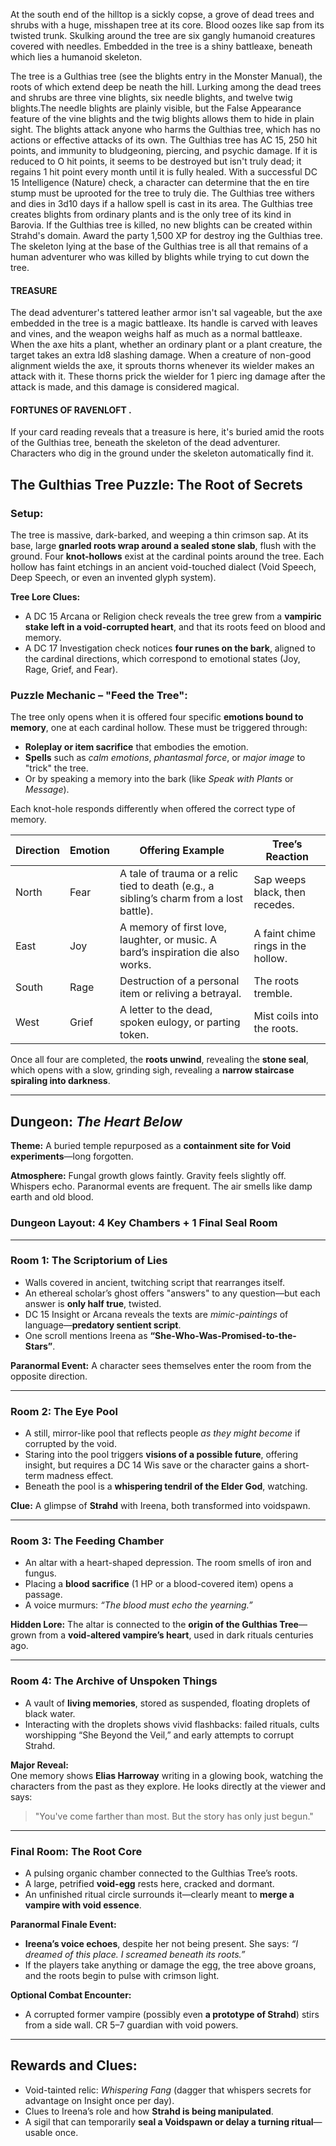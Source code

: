 At the south end of the hilltop is a sickly copse, a grove of dead trees and shrubs with a huge, misshapen tree at its core. Blood oozes like sap from its twisted trunk. Skulking around the tree are six gangly humanoid creatures covered with needles. Embedded in the tree is a shiny battleaxe, beneath which lies a humanoid skeleton.

The tree is a Gulthias tree (see the blights entry in the Monster Manual), the roots of which extend deep be neath the hill. Lurking among the dead trees and shrubs are three vine blights, six needle blights, and twelve twig blights.The needle blights are plainly visible, but the False Appearance feature of the vine blights and the twig blights allows them to hide in plain sight. The blights attack anyone who harms the Gulthias tree, which has no actions or effective attacks of its own.
The Gulthias tree has AC 15, 250 hit points, and immunity to bludgeoning, piercing, and psychic damage. If it is reduced to O hit points, it seems to be destroyed but isn't truly dead; it regains 1 hit point every month until it is fully healed. With a successful DC 15 Intelligence (Nature) check, a character can determine that the en tire stump must be uprooted for the tree to truly die. The Gulthias tree withers and dies in 3d10 days if a hallow spell is cast in its area.
The Gulthias tree creates blights from ordinary plants and is the only tree of its kind in Barovia. If the Gulthias tree is killed, no new blights can be created within Strahd's domain. Award the party 1,500 XP for destroy ing the Gulthias tree.
The skeleton lying at the base of the Gulthias tree is all that remains of a human adventurer who was killed by blights while trying to cut down the tree.

#### TREASURE
The dead adventurer's tattered leather armor isn't sal vageable, but the axe embedded in the tree is a magic battleaxe. Its handle is carved with leaves and vines, and the weapon weighs half as much as a normal battleaxe. When the axe hits a plant, whether an ordinary plant or a plant creature, the target takes an extra ld8 slashing damage. When a creature of non-good alignment wields the axe, it sprouts thorns whenever its wielder makes an attack with it. These thorns prick the wielder for 1 pierc ing damage after the attack is made, and this damage is considered magical.

#### FORTUNES OF RAVENLOFT .
If your card reading reveals that a treasure is here, it's buried amid the roots of the Gulthias tree, beneath the skeleton of the dead adventurer. Characters who dig in the ground under the skeleton automatically find it.


## The Gulthias Tree Puzzle: The Root of Secrets

### **Setup:**

The tree is massive, dark-barked, and weeping a thin crimson sap. At its base, large **gnarled roots wrap around a sealed stone slab**, flush with the ground. Four **knot-hollows** exist at the cardinal points around the tree. Each hollow has faint etchings in an ancient void-touched dialect (Void Speech, Deep Speech, or even an invented glyph system).

**Tree Lore Clues:**
- A DC 15 Arcana or Religion check reveals the tree grew from a **vampiric stake left in a void-corrupted heart**, and that its roots feed on blood and memory.
- A DC 17 Investigation check notices **four runes on the bark**, aligned to the cardinal directions, which correspond to emotional states (Joy, Rage, Grief, and Fear).

### **Puzzle Mechanic – "Feed the Tree":**

The tree only opens when it is offered four specific **emotions bound to memory**, one at each cardinal hollow. These must be triggered through:

- **Roleplay or item sacrifice** that embodies the emotion.
- **Spells** such as _calm emotions_, _phantasmal force_, or _major image_ to "trick" the tree.
- Or by speaking a memory into the bark (like _Speak with Plants_ or _Message_).

Each knot-hole responds differently when offered the correct type of memory.

|Direction|Emotion|Offering Example|Tree’s Reaction|
|---|---|---|---|
|North|Fear|A tale of trauma or a relic tied to death (e.g., a sibling’s charm from a lost battle).|Sap weeps black, then recedes.|
|East|Joy|A memory of first love, laughter, or music. A bard’s inspiration die also works.|A faint chime rings in the hollow.|
|South|Rage|Destruction of a personal item or reliving a betrayal.|The roots tremble.|
|West|Grief|A letter to the dead, spoken eulogy, or parting token.|Mist coils into the roots.|

Once all four are completed, the **roots unwind**, revealing the **stone seal**, which opens with a slow, grinding sigh, revealing a **narrow staircase spiraling into darkness**.

---

## Dungeon: _The Heart Below_

**Theme:** A buried temple repurposed as a **containment site for Void experiments**—long forgotten.

**Atmosphere:** Fungal growth glows faintly. Gravity feels slightly off. Whispers echo. Paranormal events are frequent. The air smells like damp earth and old blood.

### **Dungeon Layout: 4 Key Chambers + 1 Final Seal Room**

---

### Room 1: **The Scriptorium of Lies**

- Walls covered in ancient, twitching script that rearranges itself.
- An ethereal scholar’s ghost offers "answers" to any question—but each answer is **only half true**, twisted.
- DC 15 Insight or Arcana reveals the texts are _mimic-paintings_ of language—**predatory sentient script**.
- One scroll mentions Ireena as **“She-Who-Was-Promised-to-the-Stars”**.

**Paranormal Event:** A character sees themselves enter the room from the opposite direction.

---

### Room 2: **The Eye Pool**

- A still, mirror-like pool that reflects people _as they might become_ if corrupted by the void.
- Staring into the pool triggers **visions of a possible future**, offering insight, but requires a DC 14 Wis save or the character gains a short-term madness effect.
- Beneath the pool is a **whispering tendril of the Elder God**, watching.

**Clue:** A glimpse of **Strahd** with Ireena, both transformed into voidspawn.

---

### Room 3: **The Feeding Chamber**

- An altar with a heart-shaped depression. The room smells of iron and fungus.
- Placing a **blood sacrifice** (1 HP or a blood-covered item) opens a passage.
- A voice murmurs: _“The blood must echo the yearning.”_

**Hidden Lore:** The altar is connected to the **origin of the Gulthias Tree**—grown from a **void-altered vampire’s heart**, used in dark rituals centuries ago.

---

### Room 4: **The Archive of Unspoken Things**

- A vault of **living memories**, stored as suspended, floating droplets of black water.
- Interacting with the droplets shows vivid flashbacks: failed rituals, cults worshipping “She Beyond the Veil,” and early attempts to corrupt Strahd.

**Major Reveal:**  
One memory shows **Elias Harroway** writing in a glowing book, watching the characters from the past as they explore. He looks directly at the viewer and says:

> "You've come farther than most. But the story has only just begun."

---

### Final Room: **The Root Core**

- A pulsing organic chamber connected to the Gulthias Tree’s roots.
- A large, petrified **void-egg** rests here, cracked and dormant.
- An unfinished ritual circle surrounds it—clearly meant to **merge a vampire with void essence**.

**Paranormal Finale Event:**

- **Ireena’s voice echoes**, despite her not being present. She says: _“I dreamed of this place. I screamed beneath its roots.”_
- If the players take anything or damage the egg, the tree above groans, and the roots begin to pulse with crimson light.

**Optional Combat Encounter:**

- A corrupted former vampire (possibly even **a prototype of Strahd**) stirs from a side wall. CR 5–7 guardian with void powers.

---

## Rewards and Clues:

- Void-tainted relic: _Whispering Fang_ (dagger that whispers secrets for advantage on Insight once per day).
- Clues to Ireena’s role and how **Strahd is being manipulated**.
- A sigil that can temporarily **seal a Voidspawn or delay a turning ritual**—usable once.